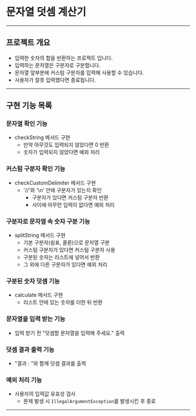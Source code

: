 # 문자열 덧셈 계산기

---

## 프로젝트 개요

- 입력한 숫자의 합을 반환하는 프로젝트 입니다.
- 입력하는 문자열은 구분자로 구분합니다.
- 문자열 앞부분에 커스텀 구분자를 입력해 사용할 수 있습니다.
- 사용자가 잘못 입력했다면 종료됩니다.

---

## 구현 기능 목록

### 문자열 확인 기능

- checkString 메서드 구현
    - 만약 아무것도 입력되지 않았다면 0 반환
    - 숫자가 입력되지 않았다면 예외 처리

### 커스텀 구분자 확인 기능

- checkCustomDelimiter 메서드 구현
    - '//'와 '\n' 안에 구분자가 있는지 확인
        - 구분자가 있다면 커스텀 구분자 반환
        - 사이에 아무런 입력이 없다면 예외 처리

### 구분자로 문자열 속 숫자 구분 기능

- splitString 메서드 구현
    - 기본 구분자(쉼표, 콜론)으로 문자열 구분
    - 커스텀 구분자가 있다면 커스텀 구분자 사용
    - 구분된 숫자는 리스트에 넣어서 반환
    - 그 외에 다른 구분자가 있다면 예외 처리

### 구분된 숫자 덧셈 기능

- calculate 메서드 구현
    - 리스트 안에 있는 숫자를 더한 뒤 반환

### 문자열을 입력 받는 기능

- 입력 받기 전 "덧셈할 문자열을 입력해 주세요." 출력

### 덧셈 결과 출력 기능

- "결과 : "와 함께 덧셈 결과를 출력

### 예외 처리 기능

- 사용자의 입력값 유효성 검사
    - 문제 발생 시 `IllegalArgumentException`를 발생시킨 후 종료

---



